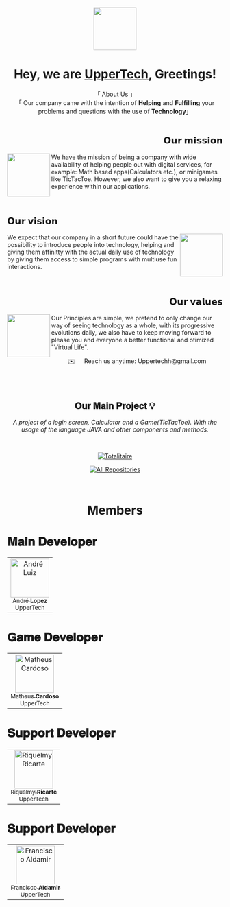 <h3 align="center"> 
<img width="100px" src="https://github.com/user-attachments/assets/f5d940ff-77ec-44ea-aa5f-cd136963d0e1" />
</h3>

<h1 align="center">Hey, we are <b><a target="_blank" href="https://github.com/UpperTechh">UpperTech</a></b>, Greetings!</h1>

<p align="center">
    「 About Us 」
  <br>
    「 Our company came with the intention of <b>Helping</b> and <b>Fulfilling</b> your problems and questions with the use of <b>Technology</b>」
    <br>
    <br>
</p>

<h2 align="right">𝗢𝘂𝗿 𝗺𝗶𝘀𝘀𝗶𝗼𝗻</h2>
<img align="left" src='https://github.com/user-attachments/assets/f9e1e7ef-2238-4efb-b2af-207fa6699756' width='100'>
<p align="left">
We have the mission of being a company with wide availability of helping people out with digital services, for example: Math based apps(Calculators etc.), or minigames like TicTacToe. However, we also want to give you a relaxing experience within our applications.
</p>

</br>

<h2 align="left">𝗢𝘂𝗿 𝘃𝗶𝘀𝗶𝗼𝗻</h2>
<img align="right" src='https://github.com/user-attachments/assets/96157b0b-469a-4d17-bbd7-0566cfdac44f' width='100'>
<p align="left">
We expect that our company in a short future could have the possibility to introduce people into technology, helping and giving them affinitty with the actual daily use of technology by giving them access to simple programs with multiuse fun interactions.
</p>

</br>

<h2 align="right">𝗢𝘂𝗿 𝘃𝗮𝗹𝘂𝗲𝘀</h2>
<img align="left" src='https://github.com/user-attachments/assets/97addd60-92ef-442a-b42c-862241a7a651' width='100'>
<p align="left">
Our Principles are simple, we pretend to only change our way of seeing technology as a whole, with its progressive evolutions daily, we also have to keep moving forward to please you and everyone a better functional and otimized "Virtual Life".
</p>
<p align="center"> ✉️ &emsp; Reach us anytime: Uppertechh@gmail.com<br/><br/> 
</p>

</br>

<h2 align="center">𝐎𝐮𝐫 𝐌𝐚𝐢𝐧 𝐏𝐫𝐨𝐣𝐞𝐜𝐭 💡</h2>

<div align="center">

_A project of a login screen, Calculator and a Game(TicTacToe). With the usage of the language JAVA and other components and methods._

</br>

[![Totalitaire](https://github-readme-stats.vercel.app/api/pin/?username=UpperTechh&repo=.github&border_color=FFFFFF&bg_color=0D1117&title_color=C9D1D9&text_color=8B949E&icon_color=FFFFFF)](https://github.com/UpperTechh/.github)

<p align="center">
  <a href="https://github.com/UpperTechh?tab=repositories" target="_blank"><img alt="All Repositories" title="All Repositories" src="https://img.shields.io/badge/-All%20Repos-FFFFFF?style=for-the-badge&logo=koding&logoColor=white"/></a>
</p>

</div>


<br/>


<h1 align="center"> Members </h1>

<h1> 𝐌𝐚𝐢𝐧 𝐃𝐞𝐯𝐞𝐥𝐨𝐩𝐞𝐫 </h1>
 <table>
  <tbody>
    <tr>
      <td align="center"><a href="https://github.com/Andre-Luiz-lopes"><img src="https://github.com/user-attachments/assets/f12b13cf-ad32-43fb-9336-21730df4a3f3" width="90px;" alt="André Luiz"/><br /><sub> André <b>Lopez</b></sub></a></br><sub>UpperTech</sub></sub></td>
    </tr>
  </tbody>
</table>

<h1> 𝐆𝐚𝐦𝐞 𝐃𝐞𝐯𝐞𝐥𝐨𝐩𝐞𝐫 </h1>
<table>
  <tbody>
    <tr>
      <td align="center"><a href="https://github.com/matheusct27"><img src="https://github.com/user-attachments/assets/56498045-a2fb-4828-a58a-924c0b921a40" width="90px;" alt="Matheus Cardoso"/><br /><sub> Matheus <b>Cardoso</b></sub></a></br><sub>UpperTech</sub></sub></td>
    </tr>
  </tbody>
</table>

<h1> 𝐒𝐮𝐩𝐩𝐨𝐫𝐭 𝐃𝐞𝐯𝐞𝐥𝐨𝐩𝐞𝐫 </h1>
<table>
  <tbody>
    <tr>
      <td align="center"><a href="https://github.com/Riquelmy77"><img src="https://github.com/user-attachments/assets/e724d763-1c67-4d31-b329-548b19ab7964" width="90px;" alt="Riquelmy Ricarte"/><br /><sub> Riquelmy <b>Ricarte</b></sub></a></br><sub>UpperTech</sub></sub></td>
    </tr>
  </tbody>
</table>

<h1> 𝐒𝐮𝐩𝐩𝐨𝐫𝐭 𝐃𝐞𝐯𝐞𝐥𝐨𝐩𝐞𝐫 </h1>
<table>
  <tbody>
    <tr>
      <td align="center"><a href="https://github.com/Aldamir007"><img src="https://github.com/user-attachments/assets/e724d763-1c67-4d31-b329-548b19ab7964" width="90px;" alt="Francisco Aldamir"/><br /><sub> Francisco <b>Aldamir</b></sub></a></br><sub>UpperTech</sub></sub></td>
    </tr>
  </tbody>
</table>


